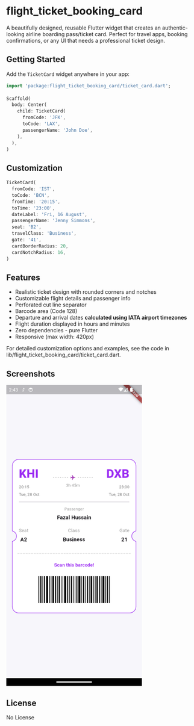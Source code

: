 # flight_ticket_booking_card

A beautifully designed, reusable Flutter widget that creates an authentic-looking airline boarding pass/ticket card. Perfect for travel apps, booking confirmations, or any UI that needs a professional ticket design.

## Getting Started

Add the `TicketCard` widget anywhere in your app:

```dart
import 'package:flight_ticket_booking_card/ticket_card.dart';

Scaffold(
  body: Center(
    child: TicketCard(
      fromCode: 'JFK',
      toCode: 'LAX',
      passengerName: 'John Doe',
    ),
  ),
)

```

## Customization

```dart
TicketCard(
  fromCode: 'IST',
  toCode: 'BCN',
  fromTime: '20:15',
  toTime: '23:00',
  dateLabel: 'Fri, 16 August',
  passengerName: 'Jenny Simmons',
  seat: 'B2',
  travelClass: 'Business',
  gate: '41',
  cardBorderRadius: 20,
  cardNotchRadius: 16,
)

```

## Features

- Realistic ticket design with rounded corners and notches 
- Customizable flight details and passenger info 
- Perforated cut line separator 
- Barcode area (Code 128)
- Departure and arrival dates **calculated using IATA airport timezones**
- Flight duration displayed in hours and minutes
- Zero dependencies - pure Flutter 
- Responsive (max width: 420px)

For detailed customization options and examples, see the code in lib/flight_ticket_booking_card/ticket_card.dart.

## Screenshots

<img src="assets/ticket_card.png" width="360" height="800" alt="Flight Ticket Card">


## License

No License

